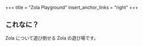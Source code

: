 +++
title = "Zola Playground"
insert_anchor_links = "right"
+++

## これなに？

Zola について遊び倒せる Zola の遊び場です。
